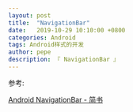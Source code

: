 ```yaml
---
layout: post
title:  "NavigationBar"
date:   2019-10-29 10:10:00 +0800
categories: Android
tags: Android样式的开发
author: pepe
description: 『 NavigationBar 』
---
```


























参考:

[Android NavigationBar - 简书](https://www.jianshu.com/p/97eb321fdc83)

































